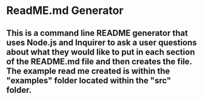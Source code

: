 # ReadME.md Generator

## This is a command line README generator that uses Node.js and Inquirer to ask a user questions about what they would like to put in each section of the README.md file and then creates the file. The example read me created is within the "examples" folder located within the "src" folder. 
